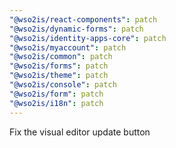 ```yaml
---
"@wso2is/react-components": patch
"@wso2is/dynamic-forms": patch
"@wso2is/identity-apps-core": patch
"@wso2is/myaccount": patch
"@wso2is/common": patch
"@wso2is/forms": patch
"@wso2is/theme": patch
"@wso2is/console": patch
"@wso2is/form": patch
"@wso2is/i18n": patch
---
```


Fix the visual editor update button
